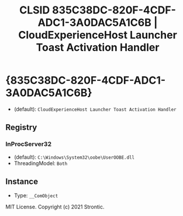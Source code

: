 ﻿---
title: "CLSID 835C38DC-820F-4CDF-ADC1-3A0DAC5A1C6B | CloudExperienceHost Launcher Toast Activation Handler"
excerpt: What is COM-Object CLSID 835C38DC-820F-4CDF-ADC1-3A0DAC5A1C6B?
---

# {835C38DC-820F-4CDF-ADC1-3A0DAC5A1C6B}

* (default): `CloudExperienceHost Launcher Toast Activation Handler`

## Registry


### InProcServer32

* (default): `C:\Windows\System32\oobe\UserOOBE.dll`
* ThreadingModel: `Both`

## Instance

* Type: `__ComObject`

MIT License. Copyright (c) 2021 Strontic.


